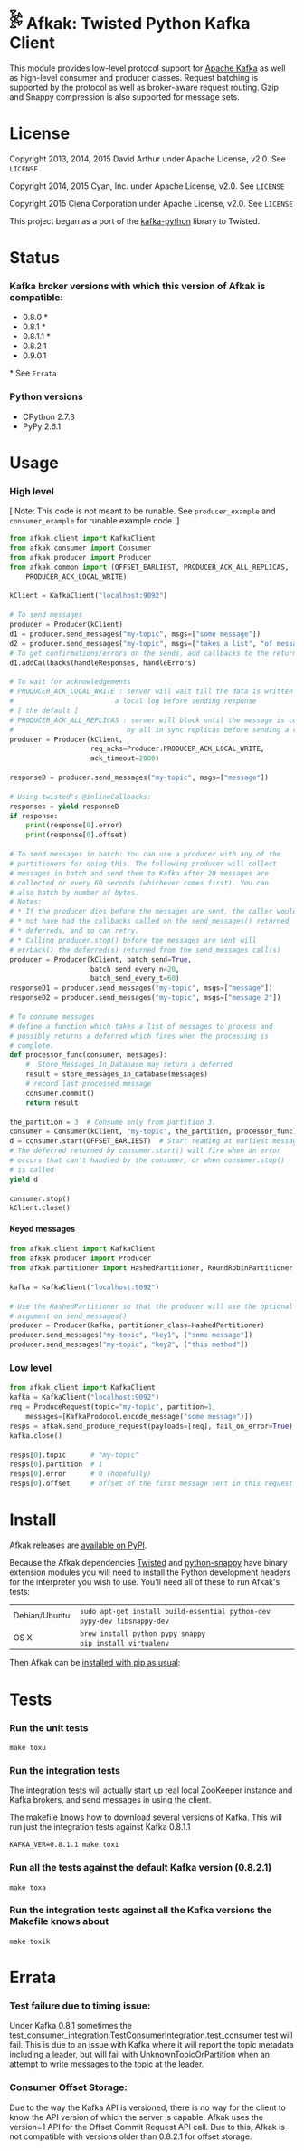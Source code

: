 # <img src="docs/_static/afkak.png" width="23" height="36" alt=""> Afkak: Twisted Python Kafka Client

This module provides low-level protocol support for [Apache Kafka][kafka] as well as
high-level consumer and producer classes. Request batching is supported by the
protocol as well as broker-aware request routing. Gzip and Snappy compression
is also supported for message sets.

[kafka]: http://kafka.apache.org/

# License

Copyright 2013, 2014, 2015 David Arthur under Apache License, v2.0. See `LICENSE`

Copyright 2014, 2015 Cyan, Inc. under Apache License, v2.0. See `LICENSE`

Copyright 2015 Ciena Corporation under Apache License, v2.0. See `LICENSE`

This project began as a port of the [kafka-python][kafka-python] library to Twisted.

[kafka-python]: https://github.com/mumrah/kafka-python

# Status

### Kafka broker versions with which this version of Afkak is compatible:
- 0.8.0 *
- 0.8.1 *
- 0.8.1.1 *
- 0.8.2.1
- 0.9.0.1

\* See `Errata`

### Python versions
- CPython 2.7.3
- PyPy 2.6.1

# Usage

### High level
[ Note: This code is not meant to be runable. See `producer_example`
and `consumer_example` for runable example code. ]

```python
from afkak.client import KafkaClient
from afkak.consumer import Consumer
from afkak.producer import Producer
from afkak.common import (OFFSET_EARLIEST, PRODUCER_ACK_ALL_REPLICAS,
    PRODUCER_ACK_LOCAL_WRITE)

kClient = KafkaClient("localhost:9092")

# To send messages
producer = Producer(kClient)
d1 = producer.send_messages("my-topic", msgs=["some message"])
d2 = producer.send_messages("my-topic", msgs=["takes a list", "of messages"])
# To get confirmations/errors on the sends, add callbacks to the returned deferreds
d1.addCallbacks(handleResponses, handleErrors)

# To wait for acknowledgements
# PRODUCER_ACK_LOCAL_WRITE : server will wait till the data is written to
#                         a local log before sending response
# [ the default ]
# PRODUCER_ACK_ALL_REPLICAS : server will block until the message is committed
#                            by all in sync replicas before sending a response
producer = Producer(kClient,
                    req_acks=Producer.PRODUCER_ACK_LOCAL_WRITE,
                    ack_timeout=2000)

responseD = producer.send_messages("my-topic", msgs=["message"])

# Using twisted's @inlineCallbacks:
responses = yield responseD
if response:
    print(response[0].error)
    print(response[0].offset)

# To send messages in batch: You can use a producer with any of the
# partitioners for doing this. The following producer will collect
# messages in batch and send them to Kafka after 20 messages are
# collected or every 60 seconds (whichever comes first). You can
# also batch by number of bytes.
# Notes:
# * If the producer dies before the messages are sent, the caller would
# * not have had the callbacks called on the send_messages() returned
# * deferreds, and so can retry.
# * Calling producer.stop() before the messages are sent will
# errback() the deferred(s) returned from the send_messages call(s)
producer = Producer(kClient, batch_send=True,
                    batch_send_every_n=20,
                    batch_send_every_t=60)
responseD1 = producer.send_messages("my-topic", msgs=["message"])
responseD2 = producer.send_messages("my-topic", msgs=["message 2"])

# To consume messages
# define a function which takes a list of messages to process and
# possibly returns a deferred which fires when the processing is
# complete.
def processor_func(consumer, messages):
    #  Store_Messages_In_Database may return a deferred
    result = store_messages_in_database(messages)
    # record last processed message
    consumer.commit()
    return result

the_partition = 3  # Consume only from partition 3.
consumer = Consumer(kClient, "my-topic", the_partition, processor_func)
d = consumer.start(OFFSET_EARLIEST)  # Start reading at earliest message
# The deferred returned by consumer.start() will fire when an error
# occurs that can't handled by the consumer, or when consumer.stop()
# is called
yield d

consumer.stop()
kClient.close()
```

#### Keyed messages
```python
from afkak.client import KafkaClient
from afkak.producer import Producer
from afkak.partitioner import HashedPartitioner, RoundRobinPartitioner

kafka = KafkaClient("localhost:9092")

# Use the HashedPartitioner so that the producer will use the optional key
# argument on send_messages()
producer = Producer(kafka, partitioner_class=HashedPartitioner)
producer.send_messages("my-topic", "key1", ["some message"])
producer.send_messages("my-topic", "key2", ["this method"])


```

### Low level

```python
from afkak.client import KafkaClient
kafka = KafkaClient("localhost:9092")
req = ProduceRequest(topic="my-topic", partition=1,
    messages=[KafkaProdocol.encode_message("some message")])
resps = afkak.send_produce_request(payloads=[req], fail_on_error=True)
kafka.close()

resps[0].topic      # "my-topic"
resps[0].partition  # 1
resps[0].error      # 0 (hopefully)
resps[0].offset     # offset of the first message sent in this request
```

# Install

Afkak releases are [available on PyPI][afkak-pypi].

Because the Afkak dependencies [Twisted][twisted] and [python-snappy][python-snappy] have binary extension modules you will need to install the Python development headers for the interpreter you wish to use.  You'll need all of these to run Afkak's tests:

[afkak-pypi]: https://pypi.python.org/pypi/afkak
[twisted]: https://pypi.python.org/pypi/Twisted
[python-snappy]: https://pypi.python.org/pypi/python-snappy

<table>
<tr>
<td>Debian/Ubuntu:
<td><code>sudo apt-get install build-essential python-dev pypy-dev libsnappy-dev</code>
<tr>
<td>OS X
<td><code>brew install python pypy snappy</code></br>
<code>pip install virtualenv</code></td>
</table>

Then Afkak can be [installed with pip as usual][pip-install]:

[pip-install]: https://packaging.python.org/en/latest/installing/

# Tests

### Run the unit tests

```shell
make toxu
```

### Run the integration tests

The integration tests will actually start up real local ZooKeeper
instance and Kafka brokers, and send messages in using the client.

The makefile knows how to download several versions of Kafka.
This will run just the integration tests against Kafka 0.8.1.1
```shell
KAFKA_VER=0.8.1.1 make toxi
```

### Run all the tests against the default Kafka version (0.8.2.1)

```shell
make toxa
```

### Run the integration tests against all the Kafka versions the Makefile knows about

```shell
make toxik
```

# Errata

### Test failure due to timing issue:
Under Kafka 0.8.1 sometimes the
test_consumer_integration:TestConsumerIntegration.test_consumer test
will fail. This is due to an issue with Kafka where it will report the
topic metadata including a leader, but will fail with
UnknownTopicOrPartition when an attempt to write messages to the topic
at the leader.

### Consumer Offset Storage:
Due to the way the Kafka API is versioned, there is no way for the
client to know the API version of which the server is capable. Afkak
uses the version=1 API for the Offset Commit Request API call. Due to
this, Afkak is not compatible with versions older than 0.8.2.1 for
offset storage.
